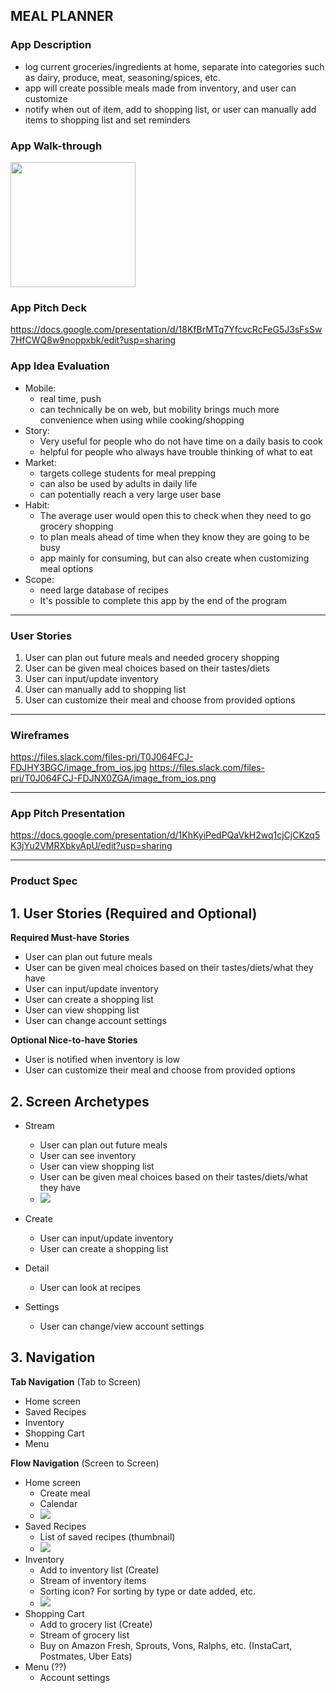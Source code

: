 ## MEAL PLANNER

### App Description
- log current groceries/ingredients at home, separate into categories such as dairy, produce, meat, seasoning/spices, etc.
- app will create possible meals made from inventory, and user can customize
- notify when out of item, add to shopping list, or user can manually add items to shopping list and set reminders

### App Walk-through

<img src="http://g.recordit.co/JyCC6DuMx5.gif" width=200><br>

### App Pitch Deck
https://docs.google.com/presentation/d/18KfBrMTq7YfcvcRcFeG5J3sFsSw7HfCWQ8w9noppxbk/edit?usp=sharing

### App Idea Evaluation

- Mobile:
    - real time, push
    - can technically be on web, but mobility brings much more convenience when using while cooking/shopping
- Story:
    - Very useful for people who do not have time on a daily basis to cook 
    - helpful for people who always have trouble thinking of what to eat
- Market:
    - targets college students for meal prepping
    - can also be used by adults in daily life
    - can potentially reach a very large user base
- Habit:
    - The average user would open this to check when they need to go grocery shopping
    - to plan meals ahead of time when they know they are going to be busy
    - app mainly for consuming, but can also create when customizing meal options
- Scope:
    - need large database of recipes
    - It's possible to complete this app by the end of the program 

---

### User Stories
1. User can plan out future meals and needed grocery shopping
2. User can be given meal choices based on their tastes/diets
3. User can input/update inventory
4. User can manually add to shopping list
5. User can customize their meal and choose from provided options

---

### Wireframes
https://files.slack.com/files-pri/T0J064FCJ-FDJHY3BGC/image_from_ios.jpg
https://files.slack.com/files-pri/T0J064FCJ-FDJNX0ZGA/image_from_ios.png

---

### App Pitch Presentation
https://docs.google.com/presentation/d/1KhKyiPedPQaVkH2wq1cjCjCKzq5K3jYu2VMRXbkyApU/edit?usp=sharing

---

### Product Spec

## 1. User Stories (Required and Optional)

**Required Must-have Stories**

 * User can plan out future meals
 * User can be given meal choices based on their tastes/diets/what they have
 * User can input/update inventory
 * User can create a shopping list
 * User can view shopping list
 * User can change account settings

**Optional Nice-to-have Stories**

 * User is notified when inventory is low
 * User can customize their meal and choose from provided options

## 2. Screen Archetypes

 * Stream
   * User can plan out future meals
   * User can see inventory
   * User can view shopping list
   * User can be given meal choices based on their tastes/diets/what they have
   * ![](https://i.imgur.com/Md1u3dT.png)

 * Create
   * User can input/update inventory
   * User can create a shopping list

 * Detail
   * User can look at recipes

 * Settings
   * User can change/view account settings


## 3. Navigation

**Tab Navigation** (Tab to Screen)

 * Home screen
 * Saved Recipes
 * Inventory
 * Shopping Cart
 * Menu

**Flow Navigation** (Screen to Screen)

 * Home screen
   * Create meal
   * Calendar
   * ![](https://i.imgur.com/4GQHaoA.jpg)
 * Saved Recipes
   * List of saved recipes (thumbnail)
   * ![](https://i.imgur.com/mHFmm0l.jpg)
 * Inventory
   * Add to inventory list (Create)
   * Stream of inventory items
   * Sorting icon? For sorting by type or date added, etc.
   * ![](https://i.imgur.com/f61Wt56.jpg)
 * Shopping Cart 
   * Add to grocery list (Create) 
   * Stream of grocery list
   * Buy on Amazon Fresh, Sprouts, Vons, Ralphs, etc. (InstaCart, Postmates, Uber Eats)
 * Menu (??)
     * Account settings 

